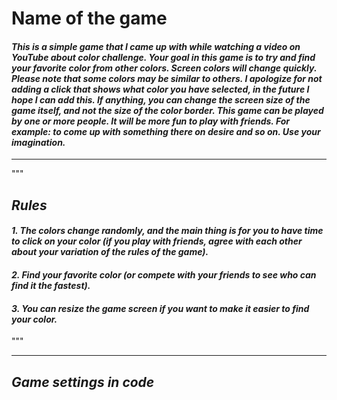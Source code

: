 # __Name of the game__
#### _This is a simple game that I came up with while watching a video on YouTube about color challenge. Your goal in this game is to try and find your favorite color from other colors. Screen colors will change quickly. Please note that some colors may be similar to others. I apologize for not adding a click that shows what color you have selected, in the future I hope I can add this. If anything, you can change the screen size of the game itself, and not the size of the color border. This game can be played by one or more people. It will be more fun to play with friends.  For example: to come up with something there on desire and so on. Use your imagination._
***
"""
## ___Rules___
#### _1. The colors change randomly, and the main thing is for you to have time to click on your color (if you play with friends, agree with each other about your variation of the rules of the game)._
#### _2. Find your favorite color (or compete with your friends to see who can find it the fastest)._
#### _3. You can resize the game screen if you want to make it easier to find your color._
"""
***
## ___Game settings in code___
